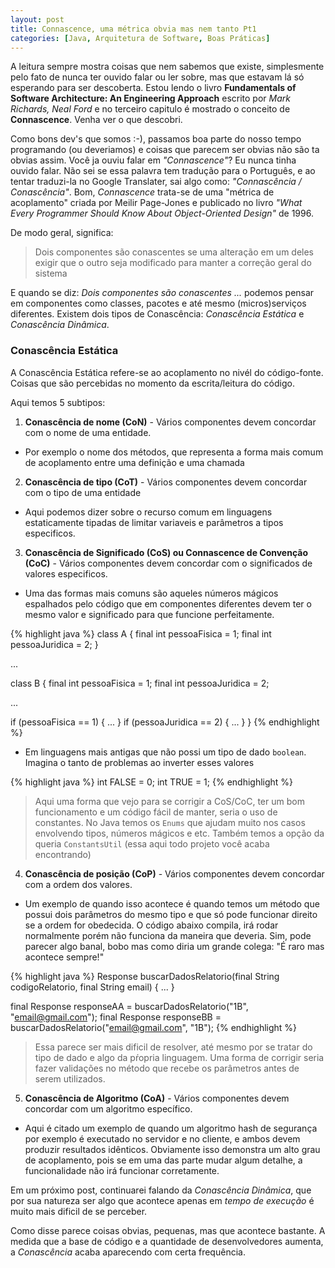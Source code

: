 ```yaml
---
layout: post
title: Connascence, uma métrica obvia mas nem tanto Pt1
categories: [Java, Arquitetura de Software, Boas Práticas]
---
```


A leitura sempre mostra coisas que nem sabemos que existe, simplesmente pelo fato de nunca ter ouvido falar ou ler sobre, mas que estavam lá só esperando para ser descoberta.
Estou lendo o livro **Fundamentals of Software Architecture: An Engineering Approach** escrito por *Mark Richards, Neal Ford* e no terceiro
capitulo é mostrado o conceito de **Connascence**. Venha ver o que descobri.

Como bons dev's que somos :-), passamos boa parte do nosso tempo programando (ou deveriamos) e coisas
que parecem ser obvias não são ta obvias assim.
Você ja ouviu falar em *"Connascence"*? Eu nunca tinha ouvido falar. Não sei se essa palavra tem tradução para o Português,
e ao tentar traduzi-la no Google Translater, sai algo como: *"Connascência / Conascência"*.
Bom, *Connascence* trata-se de uma "métrica de acoplamento" criada
por Meilir Page-Jones e publicado no livro *"What Every Programmer Should Know About
Object-Oriented Design"* de 1996.

De modo geral, significa:

> Dois componentes são conascentes se uma alteração em um deles exigir que o outro seja
> modificado para manter a correção geral do sistema


E quando se diz: *Dois componentes são conascentes ...* podemos pensar em componentes
como classes, pacotes e até mesmo (micros)serviços diferentes. Existem dois tipos de Conascência: *Conascência Estática* e *Conascência Dinâmica*.

### Conascência Estática
A Conascência Estática refere-se ao acoplamento no nivél do código-fonte. Coisas que são percebidas
no momento da escrita/leitura do código.

Aqui temos 5 subtipos:

1. **Conascência de nome (CoN)** - Vários componentes devem concordar com o nome de uma entidade.
  - Por exemplo o nome dos métodos, que representa a forma mais comum de acoplamento entre uma definição e uma chamada

2. **Conascência de tipo (CoT)** - Vários componentes devem concordar com o tipo de uma entidade
  - Aqui podemos dizer sobre o recurso comum em linguagens estaticamente tipadas de limitar
variaveis e parâmetros a tipos especificos.

3. **Conascência de Significado (CoS) ou Connascence de Convenção (CoC)** - Vários componentes devem concordar com o
significados de valores especificos.
  
  - Uma das formas mais comuns são aqueles números mágicos espalhados pelo código que em componentes diferentes
devem ter o mesmo valor e significado para que funcione perfeitamente.

{% highlight java %}
class A {
  final int pessoaFisica = 1;
  final int pessoaJuridica = 2; 
}

...

class B {
  final int pessoaFisica = 1;
  final int pessoaJuridica = 2; 
  
  ... 
    
  if (pessoaFisica == 1) { ... }
  if (pessoaJuridica == 2) { ... }
}
{% endhighlight %}

  - Em linguagens mais antigas que não possi um tipo de dado ```boolean```. Imagina o tanto de problemas ao inverter esses valores

{% highlight java %}
int FALSE = 0;
int TRUE = 1;
{% endhighlight %}

  > Aqui uma forma que vejo para se corrigir a CoS/CoC, ter um bom funcionamento e um código fácil de manter, seria o uso de constantes. No Java temos os ```Enums``` que ajudam muito nos casos
envolvendo tipos, números mágicos e etc. Também temos a opção da queria ```ConstantsUtil``` (essa aqui todo projeto você acaba encontrando)


4. **Conascência de posição (CoP)** - Vários componentes devem concordar com a ordem dos valores.
  - Um exemplo de quando isso acontece é quando temos um método que possui dois parâmetros do mesmo tipo e que só
pode funcionar direito se a ordem for obedecida. O código abaixo compila, irá rodar normalmente porém não funciona da maneira que deveria.
    Sim, pode parecer algo banal, bobo mas como diria um grande colega: "É raro mas acontece sempre!"

{% highlight java %}
Response buscarDadosRelatorio(final String codigoRelatorio, final String email) { ... }

final Response responseAA = buscarDadosRelatorio("1B", "email@gmail.com");
final Response responseBB = buscarDadosRelatorio("email@gmail.com", "1B");
{% endhighlight %}

> Essa parece ser mais dificil de resolver, até mesmo por se tratar do tipo de dado e algo da pŕopria linguagem.
> Uma forma de corrigir seria fazer validações no método que recebe os parâmetros antes de serem utilizados.

5. **Conascência de Algoritmo (CoA)** - Vários componentes devem concordar com um algoritmo específico.

  - Aqui é citado um exemplo de quando um algoritmo hash de segurança por exemplo é executado no servidor e no cliente, e
ambos devem produzir resultados idênticos. Obviamente isso demonstra um alto grau de acoplamento, pois se em 
uma das parte mudar algum detalhe, a funcionalidade não irá funcionar corretamente.

Em um próximo post, continuarei falando da *Conascência Dinâmica*, que por sua natureza ser algo que 
acontece apenas em *tempo de execução* é muito mais dificil de se perceber.

Como disse parece coisas obvias, pequenas, mas que acontece bastante. A medida que a base de código e 
a quantidade de desenvolvedores aumenta, a *Conascência* acaba aparecendo com certa frequência.
